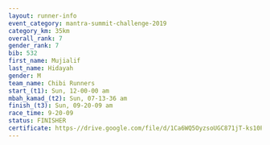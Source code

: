 ```yaml
---
layout: runner-info 
event_category: mantra-summit-challenge-2019 
category_km: 35km 
overall_rank: 7
gender_rank: 7
bib: 532
first_name: Mujialif
last_name: Hidayah
gender: M
team_name: Chibi Runners
start_(t1): Sun, 12-00-00 am
mbah_kamad_(t2): Sun, 07-13-36 am
finish_(t3): Sun, 09-20-09 am
race_time: 9-20-09
status: FINISHER
certificate: https-//drive.google.com/file/d/1Ca6WQ5OyzsoUGC871jT-ks10P48RF-O4/view?usp=sharing
---
```

